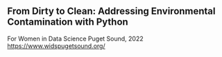 ## From Dirty to Clean: Addressing Environmental Contamination with Python
For Women in Data Science Puget Sound, 2022
https://www.widspugetsound.org/
